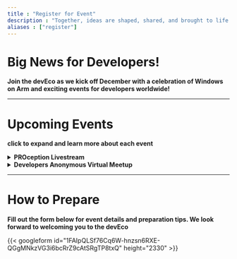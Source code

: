 ```yaml
---
title : "Register for Event"
description : "Together, ideas are shaped, shared, and brought to life."
aliases : ["register"]
---
```


# Big News for Developers!

**Join the devEco as we kick off December with a celebration of Windows on Arm and exciting events for developers worldwide!**

---

# Upcoming Events

**click to expand and learn more about each event**

<details>
<summary><strong>PROception Livestream</strong></summary>
  
**Your new favorite livestream to kick off December.**

Join [Robert Wolff](https://www.linkedin.com/in/fixxxxxxer/) and [Tory Moghadam](https://www.linkedin.com/in/tory-moghadam-88037424/) for an exciting deep dive into the latest MediaPipe projects on Hackster.io and beyond! In this livestream, we'll cover a range of topics, from computer vision innovations to open-source integrations and advanced hardware. Whether you're into AI, robotics, or embedded systems, there's something for everyone!

 with guests from [Avnet](https://www.avnet.com/) and [Hackster.io](https://www.hackster.io/).

</details>

<details>
<summary><strong>Developers Anonymous Virtual Meetup</strong></summary>
  
**A meetup by developers, for developers.**

Our monthly meetup, devAnon, is a casual yet impactful gathering of developers. Hosted exclusively in our Discord server, it’s your chance to connect, share, and learn.

</details>

---

# How to Prepare

**Fill out the form below for event details and preparation tips. We look forward to welcoming you to the devEco**  

{{< googleform id="1FAIpQLSf76Cq6W-hnzsn6RXE-QGgMNkzVG3i6bcRrZ9cAtSRgTP8txQ" height="2330" >}}